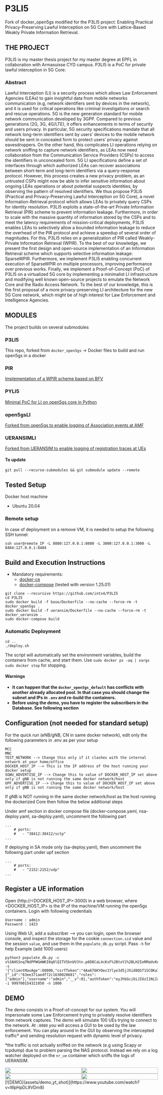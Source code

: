 # P3LI5
Fork of docker_open5gs modified for the P3LI5 project: Enabling Practical Privacy-Preserving Lawful Interception on 5G Core with Lattice-Based Weakly Private Information Retrieval.

## THE PROJECT
P3LI5 is my master thesis project for my master degree at EPFL in collaboration with Armasuisse CYD campus. P3LI5 is a PoC for private lawful interception in 5G Core:

### Abstract
Lawful Interception (LI) is a security process which allows Law Enforcement Agencies (LEAs) to gain insightful data
from mobile networks communication (e.g, network identifiers sent by devices in the network), and it is used for
critical operations like criminal investigations or search and rescue operations. 5G is the new generation standard
for mobile network communication developed by 3GPP. Compared to previous generations (2G, 3G, 4G/LTE), it
offers enhancements in terms of security and users privacy. In particular, 5G security specifications mandate that
all network long-term identifiers sent by users’ devices to the mobile network should be sent in concealed form to
protect users’ privacy against eavesdroppers. On the other hand, this complicates LI operations relying on network
sniffing to capture network identifiers, as LEAs now need collaboration from the Communication Service Providers
(CSPs) to access the identifiers in unconcealed form. 5G LI specifications define a set of interfaces through which
authorized LEAs can recover associations between short-term and long-term identifiers via a query-response
protocol. However, this process creates a new privacy problem, as an untrusted CSPs might now be able to infer
sensitive information about ongoing LEAs operations or about potential suspects identities, by observing the pattern
of resolved identifiers. We thus propose P3LI5 (Practical and Privacy-Preserving Lawful Interception on 5G Core),
a novel Information-Retrieval protocol which allows LEAs to privately query CSPs for identity resolution. P3LI5
exploits a state-of-the-art Private Information Retrieval (PIR) scheme to prevent information leakage. Furthermore,
in order to scale with the massive quantity of information stored by the CSPs and to meet the latency requirements
of mission-critical deployments, P3LI5 enables LEAs to selectively allow a bounded information leakage to reduce
the overhead of the PIR protocol and achieve a speedup of several order of magnitudes. For this, P3LI5 relies on a
generalization of PIR called Weakly-Private Information Retrieval (WPIR). To the best of our knowledge, we present
the first design and open-source implementation of an Information Retrieval scheme which supports selective
information leakage: SparseWPIR. Furthermore, we implement P3LI5 enabling concurrent execution of SparseWPIR
on multiple processors, improving performance over previous works. Finally, we implement a Proof-of-Concept
(PoC) of P3LI5 on a virtualized 5G core by implementing a minimalist LI infrastructure and modifying well known
open-source projects to emulate the Network Core and the Radio Access Network. To the best of our knowledge, this
is the first proposal of a more privacy-preserving LI architecture for the new 5G Core network, which might be of
high interest for Law Enforcement and Intelligence Agencies.

## MODULES
The project builds on several submodules

### P3LI5
This repo, forked from ```docker_open5gs``` -> Docker files to build and run open5gs in a docker

### PIR
[Implementation of a WPIR scheme based on BFV](https://github.com/intx4/pir)

### PYLI5
[Minimal PoC for LI on open5gs core in Python](https://github.com/intx4/pyli5)

### open5gsLI
[Forked from open5gs to enable logging of Association events at AMF](https://github.com/intx4/open5gsLI)

### UERANSIMLI
[Forked from UERANSIM to enable logging of registration traces at UEs](https://github.com/intx4/UERANSIMLI)

#### To update
```git pull --recurse-submodules && git submodule update --remote```

## Tested Setup

Docker host machine

- Ubuntu 20.04

### Remote setup
In case of deployment on a remove VM, it is needed to setup the following SSH tunnel:
```
ssh user@remote_IP -L 8080:127.0.0.1:8080 -L 3000:127.0.0.1:3000 -L 8484:127.0.0.1:8484
```

## Build and Execution Instructions

* Mandatory requirements:
	* [docker-ce](https://docs.docker.com/install/linux/docker-ce/ubuntu)
	* [docker-compose](https://docs.docker.com/compose) (tested with version 1.25.01)

```
git clone --recursive https://github.com/intx4/P3LI5
cd P3LI5
sudo docker build -f base/Dockerfile --no-cache --force-rm -t docker_open5gs .
sudo docker build -f ueransim/Dockerfile --no-cache --force-rm -t docker_ueransim .
sudo docker-compose build
```


### Automatic Deployment 
```
cd ..
./deploy.sh
```
The script will automatically set the environment variables, build the containers from cache, and start them.
Use ```sudo docker ps -aq | xargs sudo docker stop``` for stopping.

#### Warnings
- **It can happen that the ```docker_open5gs_default``` has conflicts with another already allocated pool. In that case you should change the subnet and IPs in ```.env``` and re-build the containers.**
- **Before using the demo, you have to register the subscribers in the Database. See following section**

## Configuration (not needed for standard setup)

For the quick run (eNB/gNB, CN in same docker network), edit only the following parameters in .env as per your setup

```
MCC
MNC
TEST_NETWORK --> Change this only if it clashes with the internal network at your home/office
DOCKER_HOST_IP --> This is the IP address of the host running your docker setup
SGWU_ADVERTISE_IP --> Change this to value of DOCKER_HOST_IP set above only if gNB is not running the same docker network/host
UPF_ADVERTISE_IP --> Change this to value of DOCKER_HOST_IP set above only if gNB is not running the same docker network/host
```

If gNB is NOT running in the same docker network/host as the host running the dockerized Core then follow the below additional steps

Under amf section in docker compose file (docker-compose.yaml, nsa-deploy.yaml, sa-deploy.yaml), uncomment the following part
```
...
    # ports:
    #   - "38412:38412/sctp"
...
```

If deploying in SA mode only (sa-deploy.yaml), then uncomment the following part under upf section
```
...
    # ports:
    #   - "2152:2152/udp"
...
```

## Register a UE information

Open (http://<DOCKER_HOST_IP>:3000) in a web browser, where <DOCKER_HOST_IP> is the IP of the machine/VM running the open5gs containers. Login with following credentials
```
Username : admin
Password : 1423
```

Using Web UI, add a subscriber --> you can login, open the browser console, and inspect the storage for the cookie ```connection.sid``` value and the session ```value```, and use them in the ```populate_db.py``` script. Pass ```-h``` for help
Example (add 1000 users):
```
python3 populate_db.py -c s%3AHSSnq7NdPPWGmWKI0q0lQITV5knUV3tn.p6D8CaL4cKsF%2BtoY2%2BLH2IeRMaUvKeX01BR1kb6P8mU -s '{"clientMaxAge":60000,"csrfToken":"4Aa676KYOez1Ylye3d5jJXid8QSf1SCOKa7RQ=","user":{"_id":"63ee371aedf72c1630020681","roles":["admin"],"username":"admin","__v":0},"authToken":"eyJhbGciOiJIUzI1NiIsInR5cCI6IkpXVCJ9.eyJ1c2VyIjp7Il9pZCI6IjYzZWUzNzFhZWRmNzJjMTYzMDAyMDY4MSIsInVzZXJuYW1lIjoiYWRtaW4iLCJyb2xlcyI6WyJhZG1pbiJdfSwiaWF0IjoxNjc2NTY2OTY4fQ.mGR4DgDrtrfzZGcLarOK7ubEbI58JwJvJz7RYhd4dbA","expires":1676567028601}' -i 999700154321050 -n 1000

```

## DEMO
The demo consists in a Proof-of-concept for our system. You will impersonate some Law Enforcement trying to privately resolve identifiers from network captures.
The demo will simulate 100 UEs trying to connect to the network. At ```:8080``` you will access a GUI to be used by the law enforcement. You can play around in the GUI by observing the intercepted traffic* and sending resolution request with dynamic level of privacy.

*the traffic is not actually sniffed on the network (e.g using Scapy or tcpdump) due to problem parsing the NAS protocol. Instead we rely on a log watcher deployed on the ```nr_ue``` container which sniffs the logs of UERANSIM.
<div style="display: flex; flex-wrap: wrap; justify-content: center;">
  <div style="width: 50%;">
    <img src="assets/start_p3li5ui.png" style="width: 100%;">
  </div>
  <div style="width: 50%;">
    <img src="assets/midcapture_p3li5ui.png" style="width: 100%;">
  </div>
  <div style="width: 50%;">
    <img src="assets/resolveall_p3li5ui.png" style="width: 100%;">
  </div>
  <div style="width: 50%;">
    <img src="assets/end_p3li5ui.png" style="width: 100%;">
  </div>
</div>
[![DEMO](assets/demo_yt_shot)](https://www.youtube.com/watch?v=WpHpDL9VDm8)




